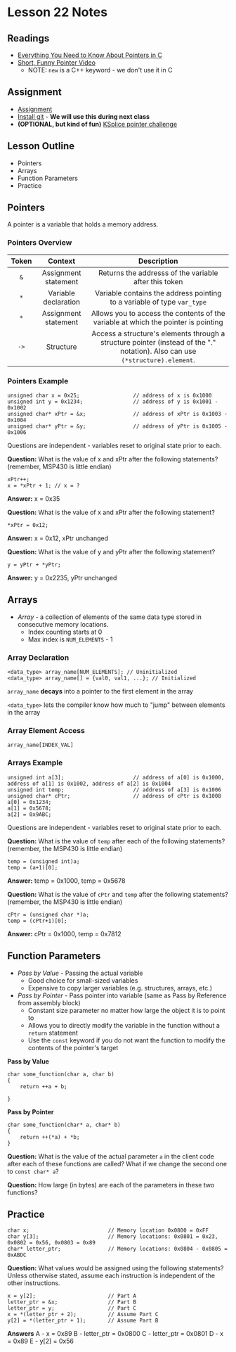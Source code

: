 # Lesson 22 Notes

## Readings
- [Everything You Need to Know About Pointers in C](http://boredzo.org/pointers/)
- [Short, Funny Pointer Video](http://www.youtube.com/watch?v=UvoHwFvAvQE)
    - NOTE: `new` is a C++ keyword - we don't use it in C

## Assignment
- [Assignment](/notes/L22/L22_moving_average.html)
- [Install git](git_install.html) - **We will use this during next class**
- **(OPTIONAL, but kind of fun)** [KSplice pointer challenge](https://blogs.oracle.com/ksplice/entry/the_ksplice_pointer_challenge)

## Lesson Outline
- Pointers
- Arrays
- Function Parameters
- Practice

## Pointers

A pointer is a variable that holds a memory address.

### Pointers Overview

| Token | Context | Description |
| :-: | :-: | :-: 
| `&` | Assignment statement | Returns the addresss of the variable after this token |
| `*` | Variable declaration | Variable contains the address pointing to a variable of type `var_type` |
| `*` | Assignment statement | Allows you to access the contents of the variable at which the pointer is pointing |
| `->` | Structure | Access a structure's elements through a structure pointer (instead of the "." notation).  Also can use `(*structure).element`. |

### Pointers Example

```
unsigned char x = 0x25;                 // address of x is 0x1000
unsigned int y = 0x1234;                // address of y is 0x1001 - 0x1002
unsigned char* xPtr = &x;               // address of xPtr is 0x1003 - 0x1004
unsigned char* yPtr = &y;               // address of yPtr is 0x1005 - 0x1006 
```

Questions are independent - variables reset to original state prior to each.

**Question:** What is the value of x and xPtr after the following statements? (remember, MSP430 is little endian)
```
xPtr++;
x = *xPtr + 1; // x = ?
```
**Answer:** x = 0x35

**Question:** What is the value of x and xPtr after the following statement?
```
*xPtr = 0x12;
```
**Answer:** x = 0x12, xPtr unchanged

**Question:** What is the value of y and yPtr after the following statement?
```
y = yPtr + *yPtr;
```
**Answer:** y = 0x2235, yPtr unchanged

## Arrays

- *Array* - a collection of elements of the same data type stored in consecutive memory locations.
    - Index counting starts at 0
    - Max index is `NUM_ELEMENTS` - 1

### Array Declaration

```
<data_type> array_name[NUM_ELEMENTS]; // Uninitialized
<data_type> array_name[] = {val0, val1, ...}; // Initialized
```

`array_name` **decays** into a pointer to the first element in the array

`<data_type>` lets the compiler know how much to "jump" between elements in the array

### Array Element Access

`array_name[INDEX_VAL]`

### Arrays Example

```
unsigned int a[3];                      // address of a[0] is 0x1000, address of a[1] is 0x1002, address of a[2] is 0x1004
unsigned int temp;                      // address of a[3] is 0x1006
unsigned char* cPtr;                    // address of cPtr is 0x1008
a[0] = 0x1234;
a[1] = 0x5678;
a[2] = 0x9ABC;
```

Questions are independent - variables reset to original state prior to each.

**Question:** What is the value of `temp` after each of the following statements?  (remember, the MSP430 is little endian)

```
temp = (unsigned int)a;
temp = (a+1)[0];
```
**Answer:** temp = 0x1000, temp = 0x5678

**Question:** What is the value of `cPtr` and `temp` after the following statements? (remember, the MSP430 is little endian) 

```
cPtr = (unsigned char *)a;
temp = (cPtr+1)[0];
```
**Answer:** cPtr = 0x1000, temp = 0x7812

## Function Parameters

- *Pass by Value* - Passing the actual variable
    - Good choice for small-sized variables
    - Expensive to copy larger variables (e.g. structures, arrays, etc.)
- *Pass by Pointer* - Pass pointer into variable (same as Pass by Reference from assembly block)
    - Constant size parameter no matter how large the object it is to point to
    - Allows you to directly modify the variable in the function without a `return` statement
    - Use the `const` keyword if you do not want the function to modify the contents of the pointer's target

**Pass by Value**

```
char some_function(char a, char b)
{
    return ++a + b;

}
```

**Pass by Pointer**

```
char some_function(char* a, char* b)
{
    return ++(*a) + *b;
}
```

**Question:** What is the value of the actual parameter `a` in the client code after each of these functions are called?  What if we change the second one to `const char* a`?

**Question:** How large (in bytes) are each of the parameters in these two functions?

## Practice

```
char x;                         // Memory location 0x0800 = 0xFF
char y[3];                      // Memory locations: 0x0801 = 0x23, 0x0802 = 0x56, 0x0803 = 0x89
char* letter_ptr;               // Memory locations: 0x0804 - 0x0805 = 0xABDC
```

**Question:** What values would be assigned using the following statements?  Unless otherwise stated, assume each instruction is independent of the other instructions.

```
x = y[2];                       // Part A
letter_ptr = &x;                // Part B
letter_ptr = y;                 // Part C
x = *(letter_ptr + 2);          // Assume Part C
y[2] = *(letter_ptr + 1);       // Assume Part B
```

**Answers**
A - x = 0x89
B - letter_ptr = 0x0800
C - letter_ptr = 0x0801
D - x = 0x89
E - y[2] = 0x56
